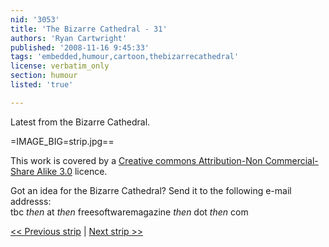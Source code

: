```yaml
---
nid: '3053'
title: 'The Bizarre Cathedral - 31'
authors: 'Ryan Cartwright'
published: '2008-11-16 9:45:33'
tags: 'embedded,humour,cartoon,thebizarrecathedral'
license: verbatim_only
section: humour
listed: 'true'

---
```

Latest from the Bizarre Cathedral.

<!--break-->

=IMAGE_BIG=strip.jpg==

This work is covered by a [Creative commons Attribution-Non Commercial-Share Alike 3.0](http://creativecommons.org/licenses/by-nc-sa/3.0/) licence.

Got an idea for the Bizarre Cathedral? Send it to the following e-mail addresss:  
tbc _then_ at _then_ freesoftwaremagazine _then_ dot _then_ com

[<< Previous strip](http://www.freesoftwaremagazine.com/columns/bizarre_cathedral_30) | [Next strip >>](http://www.freesoftwaremagazine.com/columns/bizarre_cathedral_32)